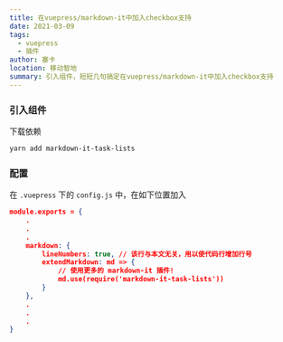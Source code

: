 ```yaml
---
title: 在vuepress/markdown-it中加入checkbox支持
date: 2021-03-09
tags: 
  - vuepress
  - 插件
author: 塞卡
location: 移动智地
summary: 引入组件，短短几句搞定在vuepress/markdown-it中加入checkbox支持
---
```

### 引入组件
下载依赖
```bash
yarn add markdown-it-task-lists
```
### 配置
在 `.vuepress` 下的 `config.js` 中，在如下位置加入
```json
module.exports = {
    .
    .
    .
    markdown: {
        lineNumbers: true, // 该行与本文无关，用以使代码行增加行号
        extendMarkdown: md => {
            // 使用更多的 markdown-it 插件!
            md.use(require('markdown-it-task-lists'))
        }
    },
    .
    .
    .
}
```